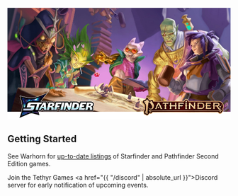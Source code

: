 
![Image](/assets/img/featured-starfinder-pathfinder.webp)

## Getting Started

See Warhorn for [up-to-date listings](https://warhorn.net/events/tethyr-x-starfinder-pathfinder-2e) of Starfinder and Pathfinder Second Edition games.

Join the Tethyr Games <a href="{{ "/discord" | absolute_url }}">Discord server</a> for early notification of upcoming events.

